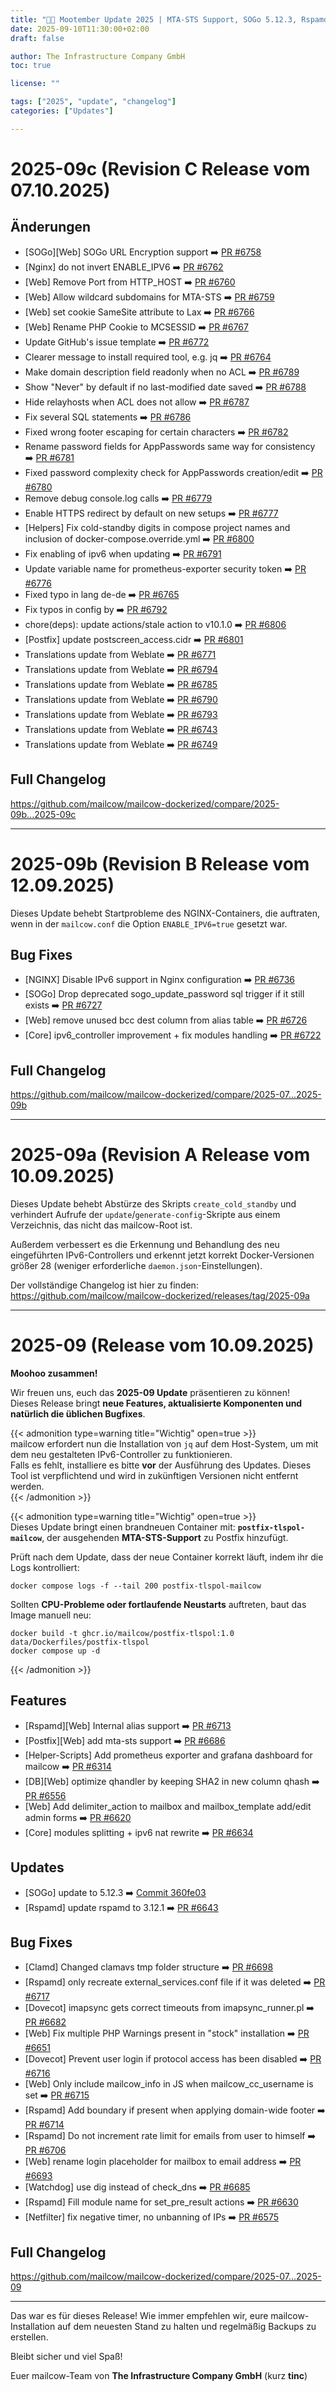 ```yaml
---
title: "🍂🐄 Mootember Update 2025 | MTA-STS Support, SOGo 5.12.3, Rspamd 3.12.1, and More - Revision A"
date: 2025-09-10T11:30:00+02:00
draft: false

author: The Infrastructure Company GmbH
toc: true

license: ""

tags: ["2025", "update", "changelog"]
categories: ["Updates"]

---
```


# 2025-09c (Revision C Release vom 07.10.2025)

## Änderungen
- [SOGo][Web] SOGo URL Encryption support ➡️ [PR #6758](https://github.com/mailcow/mailcow-dockerized/pull/6758)
- [Nginx] do not invert ENABLE_IPV6 ➡️ [PR #6762](https://github.com/mailcow/mailcow-dockerized/pull/6762)
- [Web] Remove Port from HTTP_HOST ➡️ [PR #6760](https://github.com/mailcow/mailcow-dockerized/pull/6760)
- [Web] Allow wildcard subdomains for MTA-STS ➡️ [PR #6759](https://github.com/mailcow/mailcow-dockerized/pull/6759)
- [Web] set cookie SameSite attribute to Lax ➡️ [PR #6766](https://github.com/mailcow/mailcow-dockerized/pull/6766)
- [Web] Rename PHP Cookie to MCSESSID ➡️ [PR #6767](https://github.com/mailcow/mailcow-dockerized/pull/6767)
- Update GitHub's issue template ➡️ [PR #6772](https://github.com/mailcow/mailcow-dockerized/pull/6772)
- Clearer message to install required tool, e.g. jq ➡️ [PR #6764](https://github.com/mailcow/mailcow-dockerized/pull/6764)
- Make domain description field readonly when no ACL ➡️ [PR #6789](https://github.com/mailcow/mailcow-dockerized/pull/6789)
- Show "Never" by default if no last-modified date saved ➡️ [PR #6788](https://github.com/mailcow/mailcow-dockerized/pull/6788)
- Hide relayhosts when ACL does not allow ➡️ [PR #6787](https://github.com/mailcow/mailcow-dockerized/pull/6787)
- Fix several SQL statements ➡️ [PR #6786](https://github.com/mailcow/mailcow-dockerized/pull/6786)
- Fixed wrong footer escaping for certain characters ➡️ [PR #6782](https://github.com/mailcow/mailcow-dockerized/pull/6782)
- Rename password fields for AppPasswords same way for consistency ➡️ [PR #6781](https://github.com/mailcow/mailcow-dockerized/pull/6781)
- Fixed password complexity check for AppPasswords creation/edit ➡️ [PR #6780](https://github.com/mailcow/mailcow-dockerized/pull/6780)
- Remove debug console.log calls ➡️ [PR #6779](https://github.com/mailcow/mailcow-dockerized/pull/6779)
- Enable HTTPS redirect by default on new setups ➡️ [PR #6777](https://github.com/mailcow/mailcow-dockerized/pull/6777)
- [Helpers] Fix cold-standby digits in compose project names and inclusion of docker-compose.override.yml ➡️ [PR #6800](https://github.com/mailcow/mailcow-dockerized/pull/6800)
- Fix enabling of ipv6 when updating ➡️ [PR #6791](https://github.com/mailcow/mailcow-dockerized/pull/6791)
- Update variable name for prometheus-exporter security token ➡️ [PR #6776](https://github.com/mailcow/mailcow-dockerized/pull/6776)
- Fixed typo in lang de-de ➡️ [PR #6765](https://github.com/mailcow/mailcow-dockerized/pull/6765)
- Fix typos in config by ➡️ [PR #6792](https://github.com/mailcow/mailcow-dockerized/pull/6792)
- chore(deps): update actions/stale action to v10.1.0 ➡️ [PR #6806](https://github.com/mailcow/mailcow-dockerized/pull/6806)
- [Postfix] update postscreen_access.cidr ➡️ [PR #6801](https://github.com/mailcow/mailcow-dockerized/pull/6801)
- Translations update from Weblate ➡️ [PR #6771](https://github.com/mailcow/mailcow-dockerized/pull/6771)
- Translations update from Weblate ➡️ [PR #6794](https://github.com/mailcow/mailcow-dockerized/pull/6794)
- Translations update from Weblate ➡️ [PR #6785](https://github.com/mailcow/mailcow-dockerized/pull/6785)
- Translations update from Weblate ➡️ [PR #6790](https://github.com/mailcow/mailcow-dockerized/pull/6790)
- Translations update from Weblate ➡️ [PR #6793](https://github.com/mailcow/mailcow-dockerized/pull/6793)
- Translations update from Weblate ➡️ [PR #6743](https://github.com/mailcow/mailcow-dockerized/pull/6743)
- Translations update from Weblate ➡️ [PR #6749](https://github.com/mailcow/mailcow-dockerized/pull/6749)

## Full Changelog
https://github.com/mailcow/mailcow-dockerized/compare/2025-09b...2025-09c

---

# 2025-09b (Revision B Release vom 12.09.2025)

Dieses Update behebt Startprobleme des NGINX-Containers, die auftraten, wenn in der `mailcow.conf` die Option `ENABLE_IPV6=true` gesetzt war.

## Bug Fixes
- [NGINX] Disable IPv6 support in Nginx configuration ➡️ [PR #6736](https://github.com/mailcow/mailcow-dockerized/pull/6736)
- [SOGo] Drop deprecated sogo_update_password sql trigger if it still exists ➡️ [PR #6727](https://github.com/mailcow/mailcow-dockerized/pull/6727)
- [Web] remove unused bcc dest column from alias table ➡️ [PR #6726](https://github.com/mailcow/mailcow-dockerized/pull/6726)
- [Core] ipv6_controller improvement + fix modules handling ➡️ [PR #6722](https://github.com/mailcow/mailcow-dockerized/pull/6722)

## Full Changelog
https://github.com/mailcow/mailcow-dockerized/compare/2025-07...2025-09b

---

# 2025-09a (Revision A Release vom 10.09.2025)

Dieses Update behebt Abstürze des Skripts `create_cold_standby` und verhindert Aufrufe der `update`/`generate-config`-Skripte aus einem Verzeichnis, das nicht das mailcow-Root ist.

Außerdem verbessert es die Erkennung und Behandlung des neu eingeführten IPv6-Controllers und erkennt jetzt korrekt Docker-Versionen größer 28 (weniger erforderliche `daemon.json`-Einstellungen).

Der vollständige Changelog ist hier zu finden:
https://github.com/mailcow/mailcow-dockerized/releases/tag/2025-09a

---

# 2025-09 (Release vom 10.09.2025)

**Moohoo zusammen!**  

Wir freuen uns, euch das **2025-09 Update** präsentieren zu können!  
Dieses Release bringt **neue Features, aktualisierte Komponenten und natürlich die üblichen Bugfixes**.  

{{< admonition type=warning title="Wichtig" open=true >}}  
mailcow erfordert nun die Installation von `jq` auf dem Host-System, um mit dem neu gestalteten IPv6-Controller zu funktionieren.  
Falls es fehlt, installiere es bitte **vor** der Ausführung des Updates. Dieses Tool ist verpflichtend und wird in zukünftigen Versionen nicht entfernt werden.  
{{< /admonition >}}

{{< admonition type=warning title="Wichtig" open=true >}}  
Dieses Update bringt einen brandneuen Container mit: **`postfix-tlspol-mailcow`**, der  ausgehenden **MTA-STS-Support** zu Postfix hinzufügt.  

Prüft nach dem Update, dass der neue Container korrekt läuft, indem ihr die Logs kontrolliert:  
```
docker compose logs -f --tail 200 postfix-tlspol-mailcow
```

Sollten **CPU-Probleme oder fortlaufende Neustarts** auftreten, baut das Image manuell neu:  
```
docker build -t ghcr.io/mailcow/postfix-tlspol:1.0 data/Dockerfiles/postfix-tlspol
docker compose up -d
```  
{{< /admonition >}}


## Features
- [Rspamd][Web] Internal alias support ➡️ [PR #6713](https://github.com/mailcow/mailcow-dockerized/pull/6713)
- [Postfix][Web] add mta-sts support ➡️ [PR #6686](https://github.com/mailcow/mailcow-dockerized/pull/6686)
- [Helper-Scripts] Add prometheus exporter and grafana dashboard for mailcow ➡️ [PR #6314](https://github.com/mailcow/mailcow-dockerized/pull/6314)
- [DB][Web] optimize qhandler by keeping SHA2 in new column qhash ➡️ [PR #6556](https://github.com/mailcow/mailcow-dockerized/pull/6556)
- [Web] Add delimiter_action to mailbox and mailbox_template add/edit admin forms ➡️ [PR #6620](https://github.com/mailcow/mailcow-dockerized/pull/6620)
- [Core] modules splitting + ipv6 nat rewrite ➡️ [PR #6634](https://github.com/mailcow/mailcow-dockerized/pull/6634)

## Updates
- [SOGo] update to 5.12.3 ➡️ [Commit 360fe03](https://github.com/mailcow/mailcow-dockerized/commit/360fe0349734098bd9da75841c8cd221fbf8c32f)
- [Rspamd] update rspamd to 3.12.1 ➡️ [PR #6643](https://github.com/mailcow/mailcow-dockerized/pull/6643)

## Bug Fixes
- [Clamd] Changed clamavs tmp folder structure ➡️ [PR #6698](https://github.com/mailcow/mailcow-dockerized/pull/6698)
- [Rspamd] only recreate external_services.conf file if it was deleted ➡️ [PR #6717](https://github.com/mailcow/mailcow-dockerized/pull/6717)
- [Dovecot] imapsync gets correct timeouts from imapsync_runner.pl ➡️ [PR #6682](https://github.com/mailcow/mailcow-dockerized/pull/6682)
- [Web] Fix multiple PHP Warnings present in "stock" installation ➡️ [PR #6651](https://github.com/mailcow/mailcow-dockerized/pull/6651)
- [Dovecot] Prevent user login if protocol access has been disabled ➡️ [PR #6716](https://github.com/mailcow/mailcow-dockerized/pull/6716)
- [Web] Only include mailcow_info in JS when mailcow_cc_username is set ➡️ [PR #6715](https://github.com/mailcow/mailcow-dockerized/pull/6715)
- [Rspamd] Add boundary if present when applying domain-wide footer ➡️ [PR #6714](https://github.com/mailcow/mailcow-dockerized/pull/6714)
- [Rspamd] Do not increment rate limit for emails from user to himself ➡️ [PR #6706](https://github.com/mailcow/mailcow-dockerized/pull/6706)
- [Web] rename login placeholder for mailbox to email address ➡️ [PR #6693](https://github.com/mailcow/mailcow-dockerized/pull/6693)
- [Watchdog] use dig instead of check_dns ➡️ [PR #6685](https://github.com/mailcow/mailcow-dockerized/pull/6685)
- [Rspamd] Fill module name for set_pre_result actions ➡️ [PR #6630](https://github.com/mailcow/mailcow-dockerized/pull/6630)
- [Netfilter] fix negative timer, no unbanning of IPs ➡️ [PR #6575](https://github.com/mailcow/mailcow-dockerized/pull/6575)


## Full Changelog
https://github.com/mailcow/mailcow-dockerized/compare/2025-07...2025-09

---

Das war es für dieses Release! Wie immer empfehlen wir, eure mailcow-Installation auf dem neuesten Stand zu halten und regelmäßig Backups zu erstellen.

Bleibt sicher und viel Spaß!

Euer mailcow-Team von **The Infrastructure Company GmbH** (kurz **tinc**)

